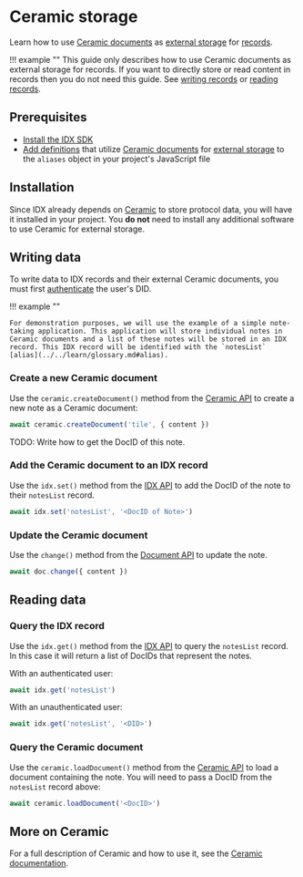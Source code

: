 # Ceramic storage

Learn how to use [Ceramic documents](../../learn/glossary.md#document) as [external storage](../../learn/glossary.md#external-datastore) for [records](../../learn/glossary.md#record).

!!! example ""
This guide only describes how to use Ceramic documents as external storage for records. If you want to directly store or read content in records then you do not need this guide. See [writing records](../../build/writing.md) or [reading records](../../build/reading.md).

## **Prerequisites**

- [Install the IDX SDK](../../build/installation.md)
- [Add definitions](../../build/aliases.md) that utilize [Ceramic documents](../../learn/glossary.md#document) for [external storage](../../learn/glossary.md#external-datastores) to the `aliases` object in your project's JavaScript file

## **Installation**

Since IDX already depends on [Ceramic](../../learn/glossary.md#ceramic) to store protocol data, you will have it installed in your project. You **do not** need to install any additional software to use Ceramic for external storage.

## **Writing data**

To write data to IDX records and their external Ceramic documents, you must first [authenticate](../../build/authentication.md) the user's DID.

!!! example ""

    For demonstration purposes, we will use the example of a simple note-taking application. This application will store individual notes in Ceramic documents and a list of these notes will be stored in an IDX record. This IDX record will be identified with the `notesList` [alias](../../learn/glossary.md#alias).

### Create a new Ceramic document

Use the `ceramic.createDocument()` method from the [Ceramic API](../../reference/dependency-apis.md#ceramicapi) to create a new note as a Ceramic document:

```javascript
await ceramic.createDocument('tile', { content })
```

TODO: Write how to get the DocID of this note.

### Add the Ceramic document to an IDX record

Use the `idx.set()` method from the [IDX API](../../reference/idx.md) to add the DocID of the note to their `notesList` record.

```js
await idx.set('notesList', '<DocID of Note>')
```

### Update the Ceramic document

Use the `change()` method from the [Document API]() to update the note.

```js
await doc.change({ content })
```

## **Reading data**

### Query the IDX record

Use the `idx.get()` method from the [IDX API](../../reference/idx.md) to query the `notesList` record. In this case it will return a list of DocIDs that represent the notes.

With an authenticated user:

```js
await idx.get('notesList')
```

With an unauthenticated user:

```js
await idx.get('notesList', '<DID>')
```

### Query the Ceramic document

Use the `ceramic.loadDocument()` method from the [Ceramic API](../../reference/dependency-apis.md#ceramicapi) to load a document containing the note. You will need to pass a DocID from the `notesList` record above:

```js
await ceramic.loadDocument('<DocID>')
```

## **More on Ceramic**

For a full description of Ceramic and how to use it, see the [Ceramic documentation](https://developers.ceramic.network).
